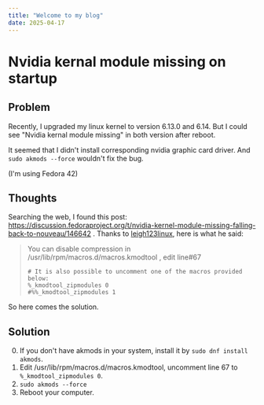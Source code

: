 ```yaml
---
title: "Welcome to my blog"
date: 2025-04-17
---
```


# Nvidia kernal module missing on startup

## Problem

Recently, I upgraded my linux kernel to version 6.13.0 and 6.14. But I could see
"Nvidia kernal module missing" in both version after reboot.

It seemed that I didn't install corresponding nvidia graphic card driver. And
`sudo akmods --force` wouldn't fix the bug.

(I'm using Fedora 42)

## Thoughts

Searching the web, I found this post:
https://discussion.fedoraproject.org/t/nvidia-kernel-module-missing-falling-back-to-nouveau/146642
. Thanks to [leigh123linux](leigh123linux), here is what he said:

> You can disable compression in /usr/lib/rpm/macros.d/macros.kmodtool , edit line#67
>
> ```
> # It is also possible to uncomment one of the macros provided below:
> %_kmodtool_zipmodules 0
> #%%_kmodtool_zipmodules 1
> ```

So here comes the solution.

## Solution

0. If you don't have akmods in your system, install it by `sudo dnf install akmods`.
1. Edit /usr/lib/rpm/macros.d/macros.kmodtool, uncomment line 67 to `%_kmodtool_zipmodules 0`.
2. `sudo akmods --force`
3. Reboot your computer.

[leigh123linux]: https://discussion.fedoraproject.org/u/leigh123linux
